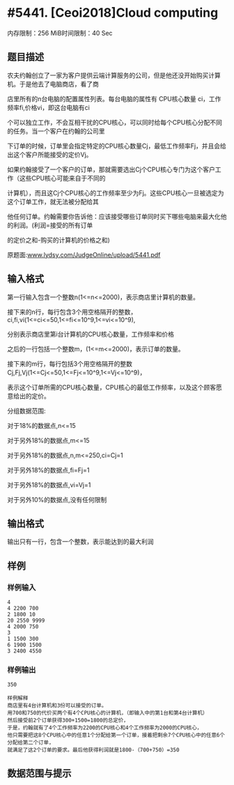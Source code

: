 # #5441. [Ceoi2018]Cloud computing

内存限制：256 MiB时间限制：40 Sec

## 题目描述

农夫约翰创立了一家为客户提供云端计算服务的公司，但是他还没开始购买计算机。于是他去了电脑商店，看了商

店里所有的n台电脑的配置属性列表。每台电脑的属性有 CPU核心数量 ci，工作频率fi,价格vi，即这台电脑有ci

个可以独立工作，不会互相干扰的CPU核心，可以同时给每个CPU核心分配不同的任务。当一个客户在约翰的公司里

下订单的时候，订单里会指定特定的CPU核心数量Cj，最低工作频率Fj，并且会给出这个客户所能接受的定价Vj。

如果约翰接受了一个客户的订单，那就需要选出Cj个CPU核心专门为这个客户工作（这些CPU核心可能来自于不同的

计算机），而且这Cj个CPU核心的工作频率至少为Fj。这些CPU核心一旦被选定为这个订单工作，就无法被分配给其

他任何订单。约翰需要你告诉他：应该接受哪些订单同时买下哪些电脑来最大化他的利润。(利润=接受的所有订单

的定价之和-购买的计算机的价格之和)

原题面:www.lydsy.com/JudgeOnline/upload/5441.pdf

## 输入格式

第一行输入包含一个整数n(1<=n<=2000)，表示商店里计算机的数量。

接下来的n行，每行包含3个用空格隔开的整数，ci,fi,vi(1<=ci<=50,1<=fi<=10^9,1<=vi<=10^9),

分别表示商店里第i台计算机的CPU核心数量，工作频率和价格

之后的一行包括一个整数m，(1<=m<=2000)，表示订单的数量。

接下来的m行，每行包括3个用空格隔开的整数Cj,Fj,Vj(1<=Cj<=50,1<=Fj<=10^9,1<=Vj<=10^9)，

表示这个订单所需的CPU核心数量，CPU核心的最低工作频率，以及这个顾客愿意给出的定价。

分组数据范围:

对于18%的数据点,n<=15

对于另外18%的数据点,m<=15

对于另外18%的数据点,n,m<=250,ci=Cj=1

对于另外18%的数据点,fi=Fj=1

对于另外18%的数据点,vi=Vj=1

对于另外10%的数据点,没有任何限制

## 输出格式

 输出只有一行，包含一个整数，表示能达到的最大利润

## 样例

### 样例输入

    
    4
    4 2200 700
    2 1800 10
    20 2550 9999
    4 2000 750
    3
    1 1500 300
    6 1900 1500
    3 2400 4550
    

### 样例输出

    
    350
    
    样例解释
    商店里有4台计算机和3份可以接受的订单。
    用700和750的代价买两个有4个CPU核心的计算机，（即输入中的第1台和第4台计算机）
    然后接受前2个订单获得300+1500=1800的总定价，
    于是，约翰就有了4个工作频率为2200的CPU核心和4个工作频率为2000的CPU核心，
    他只需要把这8个CPU核心中的任意1个分配给第一个订单，接着把剩余7个CPU核心中的任意6个分配给第二个订单，
    就满足了这2个订单的要求。最后他获得利润就是1800-（700+750）=350
    

## 数据范围与提示
